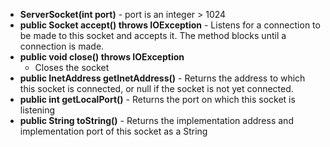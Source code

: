 - **ServerSocket(int port)**
		- port is an integer > 1024
- **public Socket accept() throws IOException**
		- Listens for a connection to be made to this socket and accepts it. The method blocks until a connection is made.
- **public void close() throws IOException**
	- Closes the socket
- **public InetAddress getInetAddress()**
		- Returns the address to which this socket is connected, or null if the socket is not yet connected.
- **public int getLocalPort()**
		- Returns the port on which this socket is listening
- **public String toString()**
		- Returns the implementation address and implementation port of this socket as a String